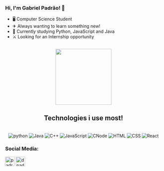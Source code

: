 ### Hi, I'm Gabriel Padrão! 👋

- 🖥 Computer Science Student
- ✈ Always wanting to learn something new!
- 🚀 Currently studying Python, JavaScript and Java
- ⚔ Looking for an Internship opportunity<br>
<br>

<div align="center">
  <img height="180em"  src="https://github-readme-stats.vercel.app/api?username=PADRAOGABRIEL&show_icons=true&theme=dark"/>

<div/>
 
  
## Technologies i use most!

<div style="display: inline_block" align="center"><br/>
  <img align="center" alt="python" src="https://img.shields.io/badge/Python-3776AB?style=for-the-badge&logo=python&logoColor=white"/>
  <img align="center" alt="Java" src="https://img.shields.io/badge/Java-ED8B00?style=for-the-badge&logo=openjdk&logoColor=white"/>
  <img align="center" alt="C++" src="https://img.shields.io/badge/C%2B%2B-00599C?style=for-the-badge&logo=c%2B%2B&logoColor=white"/>
  <img align="center" alt="JavaScript" src="https://img.shields.io/badge/JavaScript-323330?style=for-the-badge&logo=javascript&logoColor=F7DF1E"/>
  <img align="center" alt="CNode" src="https://img.shields.io/badge/Node.js-43853D?style=for-the-badge&logo=node.js&logoColor=white"/>
  <img align="center" alt="HTML" src="https://img.shields.io/badge/HTML5-E34F26?style=for-the-badge&logo=html5&logoColor=white"/>
  <img align="center" alt="CSS" src="https://img.shields.io/badge/CSS3-1572B6?style=for-the-badge&logo=css3&logoColor=white"/>
  <img align="center" alt="React" src="https://img.shields.io/badge/React-20232A?style=for-the-badge&logo=react&logoColor=61DAFB"/>
  
  
</div>
  
<h3 align="left">Social Media:</h3>
<p align="left">
<a href="https://www.linkedin.com/in/gabriel-martins-da-cruz-padrao-05190b233/" target="blank"><img align="center" src="https://cdn.jsdelivr.net/gh/dmhendricks/signature-social-icons/icons/round-flat-filled/50px/linkedin.png" alt="padraogabriel" height="30" width="30" /></a>
<a href="https://instagram.com/padraoo_gabriel" target="blank"><img align="center" src="https://cdn.jsdelivr.net/gh/dmhendricks/signature-social-icons/icons/round-flat-filled/50px/instagram.png" alt="dpadraogabriel" height="30" width="30" /></a>
</p>

